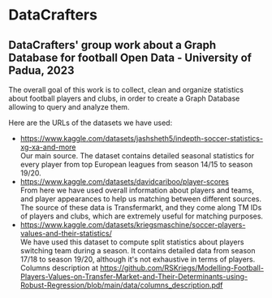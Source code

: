 # DataCrafters
## DataCrafters' group work about a Graph Database for football Open Data - University of Padua, 2023
The overall goal of this work is to collect, clean and organize statistics about football players and clubs, in order to create a Graph Database allowing to query and analyze them. 

Here are the URLs of the datasets we have used:
* https://www.kaggle.com/datasets/jashsheth5/indepth-soccer-statistics-xg-xa-and-more <br>
  Our main source. The dataset contains detailed seasonal statistics for every player from top European leagues from season 14/15 to season 19/20.
* https://www.kaggle.com/datasets/davidcariboo/player-scores <br>
  From here we have used overall information about players and teams, and player appearances to help us matching between different sources. <br>
  The source of these data is Transfermarkt, and they come along TM IDs of players and clubs, which are extremely useful for matching purposes.
* https://www.kaggle.com/datasets/kriegsmaschine/soccer-players-values-and-their-statistics/  <br>
  We have used this dataset to compute split statistics about players switching team during a season. It contains detailed data from season 17/18 to season 19/20, although it's not exhaustive in terms of players.  <br>
  Columns description at https://github.com/RSKriegs/Modelling-Football-Players-Values-on-Transfer-Market-and-Their-Determinants-using-Robust-Regression/blob/main/data/columns_description.pdf
